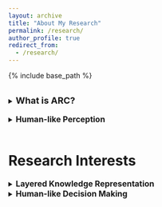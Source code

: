 ```yaml
---
layout: archive
title: "About My Research"
permalink: /research/
author_profile: true
redirect_from:
  - /research/
---
```


{% include base_path %}

<br>
<details>
<summary><b><font size="+1">What is ARC?</font></b></summary>
<div markdown="1">

[Abstraction and Reasoning Corpus (ARC)](https://arxiv.org/abs/1911.01547) is a benchmark dataset invented by François Chollet, to test the intelligence of artificial systems. 

</div>
</details>

<br>
<details>
<summary><b><font size="+0">Human-like Perception</font></b></summary>
<div markdown="1">

Human-like perception is a key to human-like intelligence. 

</div>
</details>

<br>
<h1>Research Interests</h1>
<details>
<summary><b><font size="+0">Layered Knowledge Representation</font></b></summary>
<div markdown="1">

Layered knowledge representation is a key to human-like intelligence. 

</div>
</details>


<details>
<summary><b><font size="+0">Human-like Decision Making</font></b></summary>
<div markdown="1">

Human-like decision making is a crucial aspect of intelligence. 

</div>
</details>

